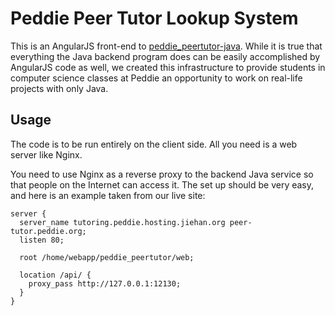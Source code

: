 Peddie Peer Tutor Lookup System
===============================

This is an AngularJS front-end to [peddie_peertutor-java](https://github.com/jiehanzheng/peddie_peertutor-java).  While it is true that everything the Java backend program does can be easily accomplished by AngularJS code as well, we created this infrastructure to provide students in computer science classes at Peddie an opportunity to work on real-life projects with only Java.

Usage
-------------------

The code is to be run entirely on the client side.  All you need is a web server like Nginx.

You need to use Nginx as a reverse proxy to the backend Java service so that people on the Internet can access it.  The set up should be very easy, and here is an example taken from our live site:

```nginx
server {
  server_name tutoring.peddie.hosting.jiehan.org peer-tutor.peddie.org;
  listen 80;

  root /home/webapp/peddie_peertutor/web;

  location /api/ {
    proxy_pass http://127.0.0.1:12130;
  }
}
```
